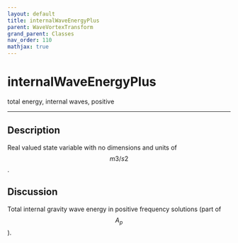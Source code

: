 ```yaml
---
layout: default
title: internalWaveEnergyPlus
parent: WaveVortexTransform
grand_parent: Classes
nav_order: 110
mathjax: true
---
```


#  internalWaveEnergyPlus

total energy, internal waves, positive


---

## Description
Real valued state variable with no dimensions and units of $$m3/s2$$.

## Discussion

Total internal gravity wave energy in positive frequency solutions (part of $$A_p$$).

